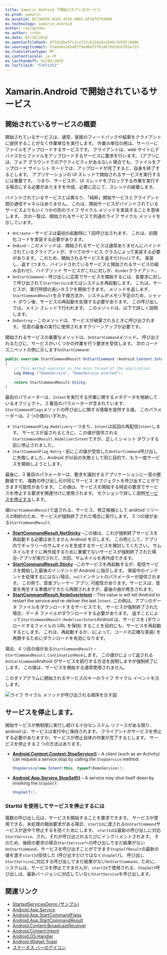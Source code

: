 ```yaml
---
title: Xamarin.Android で開始されているサービス
ms.prod: xamarin
ms.assetid: 8CC3A850-4CD2-4F93-98EE-AF3470794000
ms.technology: xamarin-android
author: conceptdev
ms.author: crdun
ms.date: 02/16/2018
ms.openlocfilehash: df3d1bba57c1caf23c615410a184bc5458fc848b
ms.sourcegitcommit: 57e8a0a10246ff9a4bd37f01d67ddc635f81e723
ms.translationtype: MT
ms.contentlocale: ja-JP
ms.lasthandoff: 03/08/2019
ms.locfileid: "57671352"
---
```

# <a name="started-services-with-xamarinandroid"></a>Xamarin.Android で開始されているサービス

## <a name="started-services-overview"></a>開始されているサービスの概要

開始されているサービスは、通常、直接のフィードバックや結果をクライアントに提供することがなく作業単位を実行します。 作業の単位の例は、サーバーにファイルをアップロードするサービスです。 クライアントは、web サイトにデバイスからファイルをアップロードするサービスに要求を行います。 (アプリには、フォア グラウンドでのアクティビティがあるない) 場合でも、ファイルをアップロード サイレント モードでは、アップロードが完了すると、自身を終了するとします。 アプリケーションの UI スレッドで開始されるサービスを実行するには重要です。 つまり、サービスが、UI スレッドをブロックする作業を実行する場合にする必要がありますを作成、必要に応じて、スレッドの破棄します。

バインドされているサービスとは異なり、「純粋」開始サービスとクライアント間の通信チャネルはありません。 これは、開始サービスがバインドされているサービスよりもいくつかの別のライフ サイクル メソッドを実装することを意味します。 次の一覧は、開始されるサービスで共通のライフ サイクル メソッドを示しています。

* `OnCreate` &ndash; サービスは最初の起動時に 1 回呼び出されます。 これは、初期化コードを実装する必要があります。
* `OnBind` &ndash; このメソッドは、開始されるサービスは通常ありませんにバインドされているクライアントが、すべてのサービス クラスによって実装する必要があります。 このため、開始されるサービスを返すだけ`null`です。 実装し、返す (つまり、バインドされているサービスと開始されるサービスの組み合わせ)、ハイブリッド サービスがこれに対しが、`Binder`クライアント。
* `OnStartCommand` &ndash; 呼び出しに応答でサービスを開始するには、各要求に対して呼び出されて`StartService`またはシステムを再起動します。 これは、サービスが、実行時間の長いタスクを開始できます。 メソッドを返します、`StartCommandResult`を示す値方法か、システムがメモリ不足のため、シャット ダウン後、サービスの再起動を処理する必要があります。 この呼び出しでは、メイン スレッドで行われます。 このメソッドは、以下で詳しく説明します。
* `OnDestroy` &ndash; このメソッドは、サービスが破棄されるときに呼び出されます。 任意の最後の実行に使用されますクリーンアップが必要です。

開始されるサービスの重要なメソッドは、`OnStartCommand`メソッド。 呼び出されるたびに、サービスがいくつかの作業を行う要求を受信します。 次のコード スニペットの例に示します`OnStartCommand`: 

```csharp
public override StartCommandResult OnStartCommand (Android.Content.Intent intent, StartCommandFlags flags, int startId)
{
    // This method executes on the main thread of the application.
    Log.Debug ("DemoService", "DemoService started");
    ...
    return StartCommandResult.Sticky;
}
```

最初のパラメーターは、`Intent`を実行する作業に関するメタデータを格納しているオブジェクト。 2 番目のパラメーターが含まれています、`StartCommandFlags`メソッドの呼び出しに関する情報を提供する値。 このパラメーターは、2 つの値のいずれか。

* `StartCommandFlag.Redelivery` &ndash; つまり、`Intent`は前回の再配信`Intent`します。 サービスが返されるときに、この値が提供される`StartCommandResult.RedeliverIntent`ですが、正しくシャット ダウンする前に停止されました。
* `StartCommandFlag.Retry` &dash; 前にこの値が受信した`OnStartCommand`呼び出しに失敗しました、Android が以前の失敗として同じ目的で、もう一度サービスを開始しようとします。
 
最後に、3 番目のパラメーターは、要求を識別するアプリケーションに一意の整数値です。 複数の呼び出し元が同じサービス オブジェクトを呼び出すことができます可能性があります。 この値は、サービスを開始する特定の要求でサービスを停止する要求を関連付けに使用されます。 セクションで詳しく説明[サービスを停止する](#Stopping_the_Service)します。 

値`StartCommandResult`で返される、サービス、修正候補として android リソースの制約のため、サービスが強制終了された場合に実行します。 3 つの値がある`StartCommandResult`:

* **[StartCommandResult.NotSticky](https://developer.xamarin.com/api/field/Android.App.StartCommandResult.NotSticky/)**  &ndash;この値は、これが強制終了サービスを再起動する必要はありません Android を示します。 この例として、アプリ内でギャラリーのサムネイルを生成するサービスを検討してください。 サムネイルをすぐに再作成するために重要でないサービスが強制終了された場合&ndash;アプリが実行されて、次回、サムネイルを再作成できます。
* **[StartCommandResult.Sticky](https://developer.xamarin.com/api/field/Android.App.StartCommandResult.Sticky/)**  &ndash;このサービスを再起動するが、配信サービスを開始した最後のインテントが Android に指示します。 保留中のインテントを処理するにはない場合、`null`インテントのパラメーターが提供されます。 この例で、音楽プレーヤー アプリ; 可能性があります。サービスは、音楽を再生する準備ができたら再開されますが、最後の曲が再生されます。 
* **[StartCommandResult.RedeliverIntent](https://developer.xamarin.com/api/field/Android.App.StartCommandResult.RedeliverIntent/)** &ndash; This value is will tell Android to restart the service and re-deliver the last `Intent`. この例は、アプリのデータ ファイルをダウンロードするサービスです。 サービスが強制終了された場合、データ ファイルがダウンロードする必要があります。 返すことによって`StartCommandResult.RedeliverIntent`Android は、サービスを (ダウンロードするファイルの URL を保持) することを目的にも、サービスを再起動するとします。 これは、再起動するか、(によって、コードの正確な実装) を再開するためにダウンロードを有効になります。

場合、4 つ目の値がある`StartCommandResult` &ndash; `StartCommandResult.ContinuationMask`します。 この値がによって返される`OnStartCommand`Android がサービスを続行する方法を説明しますが強制終了にします。 この値は、サービスを開始する通常使用されません。

このダイアグラムに開始されるサービスのキーのライフ サイクル イベントを示します。 

![ライフ サイクル メソッドが呼び出される順序を示す図](started-services-images/started-service-01.png "ライフ サイクル メソッドが呼び出される順序を示す図。")


<a name="Stopping_the_Service" />

## <a name="stopping-the-service"></a>サービスを停止します。

開始サービスが無制限に実行し続ける十分なシステム リソースがある限り、android は、サービスは実行中に保持されます。 クライアントがサービスを停止する必要がありますか、サービスが停止自体の作業が完了するとします。 サービスを停止する 2 つの方法はあります。 
 
* **[Android.Content.Context.StopService()](https://developer.xamarin.com/api/member/Android.Content.Context.StopService/p/Android.Content.Intent/)** &ndash; A client (such as an Activity) can request a service stop by calling the `StopService` method: 

    ```csharp
    StopService(new Intent(this, typeof(DemoService));
    ```

* **[Android.App.Service.StopSelf()](https://developer.xamarin.com/api/member/Android.App.Service.StopSelf()/)** &ndash; A service may shut itself down by invoking the `StopSelf`:

    ```csharp
    StopSelf();
    ```
    
### <a name="using-startid-to-stop-a-service"></a>StartId を使用してサービスを停止するには

複数の呼び出し元は、サービスを開始することを要求できます。 サービスが使用できる、未処理の開始要求がある場合、`startId`に渡される`OnStartCommand`サービスが途中で停止するを防ぐためにします。 `startId`は最新の呼び出しに対応`StartService`、され、それが呼び出されるたびにインクリメントされます。 そのため、後続の要求の場合`StartService`への呼び出しでまだ結果がない`OnStartCommand`、サービスを呼び出すことができます`StopSelfResult`の最新の値を渡す`startId`受信した (呼び出すだけではなく`StopSelf`)。 呼び出し`StartService`に対応する呼び出しでまだ結果がない`OnStartCommand`、ために、システムは、サービスを停止できませんが、`startId`で使用される、`StopSelf`呼び出しは、最新バージョンに対応していない`StartService`を呼び出します。


## <a name="related-links"></a>関連リンク

- [StartedServicesDemo (サンプル)](https://developer.xamarin.com/samples/monodroid/ApplicationFundamentals/ServiceSamples/StartedServicesDemo/)
- [Android.App.Service](https://developer.xamarin.com/api/type/Android.App.Service)
- [Android.App.StartCommandFlags](https://developer.xamarin.com/api/type/Android.App.StartCommandFlags)
- [Android.App.StartCommandResult](https://developer.xamarin.com/api/type/Android.App.StartCommandResult)
- [Android.Content.BroadcastReceiver](https://developer.xamarin.com/api/type/Android.Content.BroadcastReceiver/)
- [Android.Content.Intent](https://developer.xamarin.com/api/type/Android.Content.Intent)
- [Android.OS.Handler](https://developer.xamarin.com/api/type/Android.OS.Handler/)
- [Android.Widget.Toast](https://developer.xamarin.com/api/type/Android.Widget.Toast/)
- [ステータス バーのアイコン](https://developer.android.com/guide/practices/ui_guidelines/icon_design_status_bar.html)

